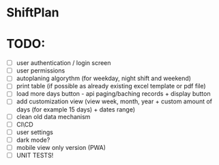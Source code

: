# ShiftPlan

# TODO: 
- [ ] user authentication / login screen 
- [ ] user permissions
- [ ] autoplaning algorythm (for weekday, night shift and weekend)
- [ ] print table (if possible as already existing excel template or pdf file)
- [ ] load more days button - api paging/baching records + display button
- [ ] add customization view (view week, month, year + custom amount of days (for example 15 days) + dates range)
- [ ] clean old data mechanism
- [ ] CI\CD
- [ ] user settings
- [ ] dark mode?
- [ ] mobile view only version (PWA)
- [ ] UNIT TESTS!

